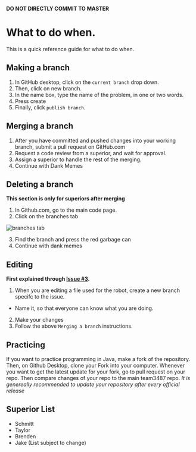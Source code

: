 **DO NOT DIRECTLY COMMIT TO MASTER**

# What to do when.
This is a quick reference guide for what to do when.

## Making a branch
1. In GitHub desktop, click on the `current branch` drop down.
2. Then, click on new branch.
3. In the name box, type the name of the problem, in one or two words.
4. Press create
5. Finally, click `publish branch`.

## Merging a branch
1. After you have committed and pushed changes into your working branch, submit a pull request on GitHub.com
2. Request a code review from a superior, and wait for approval.
3. Assign a superior to handle the rest of the merging.
4. Continue with Dank Memes


## Deleting a branch
**This section is only for superiors after merging**
1. In Github.com, go to the main code page.
2. Click on the branches tab

![branches tab](https://github.com/team3487/3487robotCode/blob/master/Resources/Readme/Branches.PNG)

3. Find the branch and press the red garbage can
4. Continue with dank memes

## Editing
**First explained through [Issue #3](https://github.com/team3487/3487robotCode/issues/3).**
1. When you are editing a file used for the robot, create a new branch specifc to the issue.
- Name it, so that everyone can know what you are doing.
2. Make your changes
3. Follow the above `Merging a branch` instructions.

## Practicing
If you want to practice programming in Java, make a fork of the repository.
Then, on Github Desktop, clone your Fork into your computer.
Whenever you want to get the latest update for your fork, go to pull request on your repo.
Then compare changes of your repo to the main team3487 repo.
*It is genereally recommended to update your repository after every official release*

## Superior List
- Schmitt
- Taylor
- Brenden
- Jake
(List subject to change)
